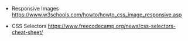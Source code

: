 - Responsive Images
https://www.w3schools.com/howto/howto_css_image_responsive.asp 

- CSS Selectors
https://www.freecodecamp.org/news/css-selectors-cheat-sheet/